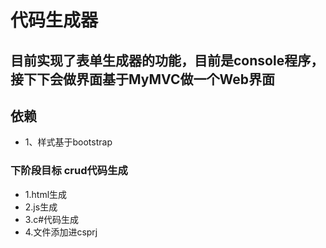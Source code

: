 # 代码生成器

## 目前实现了表单生成器的功能，目前是console程序，接下下会做界面基于MyMVC做一个Web界面

## 依赖
* 1、样式基于bootstrap

### 下阶段目标 crud代码生成
* 1.html生成
* 2.js生成
* 3.c#代码生成
* 4.文件添加进csprj

